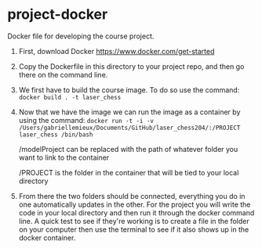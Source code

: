 # project-docker
Docker file for developing the course project.

1. First, download Docker https://www.docker.com/get-started

2. Copy the Dockerfile in this directory to your project repo, and then go there on the command line.

3. We first have to build the course image. To do so use the command:
`docker build . -t laser_chess`

4. Now that we have the image we can run the image as a container by using the command: `docker run -t -i -v /Users/gabriellemieux/Documents/GitHub/laser_chess204/:/PROJECT laser_chess /bin/bash`

    /modelProject can be replaced with the path of whatever folder you want to link to the container

    /PROJECT is the folder in the container that will be tied to your local directory

5. From there the two folders should be connected, everything you do in one automatically updates in the other. For the project you will write the code in your local directory and then run it through the docker command line. A quick test to see if they're working is to create a file in the folder on your computer then use the terminal to see if it also shows up in the docker container.
